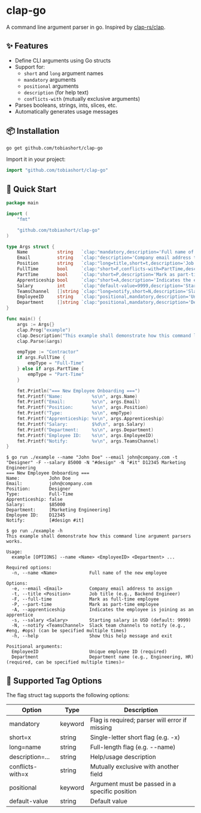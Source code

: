 # clap-go

A command line argument parser in go. Inspired by [clap-rs/clap](https://github.com/clap-rs/clap).

## ✨ Features

- Define CLI arguments using Go structs
- Support for:
  - `short` and `long` argument names
  - `mandatory` arguments
  - `positional` arguments
  - `description` (for help text)
  - `conflicts-with` (mutually exclusive arguments)
- Parses booleans, strings, ints, slices, etc.
- Automatically generates usage messages

## 📦 Installation

```bash
go get github.com/tobiashort/clap-go
```

Import it in your project:

```go
import "github.com/tobiashort/clap-go"
```

## 🚀 Quick Start

```go
package main

import (
	"fmt"

	"github.com/tobiashort/clap-go"
)

type Args struct {
	Name           string   `clap:"mandatory,description='Full name of the new employee'"`
	Email          string   `clap:"description='Company email address to assign'"`
	Position       string   `clap:"long=title,short=t,description='Job title (e.g., Backend Engineer)'"`
	FullTime       bool     `clap:"short=F,conflicts-with=PartTime,description='Mark as full-time employee'"`
	PartTime       bool     `clap:"short=P,description='Mark as part-time employee'"`
	Apprenticeship bool     `clap:"short=A,description='Indicates the employee is joining as an apprentice'"`
	Salary         int      `clap:"default-value=9999,description='Starting salary in USD'"`
	TeamsChannel   []string `clap:"long=notify,short=N,description='Slack team channels to notify (e.g., #eng, #ops)'"`
	EmployeeID     string   `clap:"positional,mandatory,description='Unique employee ID'"`
	Department     []string `clap:"positional,mandatory,description='Department name (e.g., Engineering, HR)'"`
}

func main() {
	args := Args{}
	clap.Prog("example")
	clap.Description("This example shall demonstrate how this command line argument parsers works.")
	clap.Parse(&args)

	empType := "Contractor"
	if args.FullTime {
		empType = "Full-Time"
	} else if args.PartTime {
		empType = "Part-Time"
	}

	fmt.Println("=== New Employee Onboarding ===")
	fmt.Printf("Name:           %s\n", args.Name)
	fmt.Printf("Email:          %s\n", args.Email)
	fmt.Printf("Position:       %s\n", args.Position)
	fmt.Printf("Type:           %s\n", empType)
	fmt.Printf("Apprenticeship: %v\n", args.Apprenticeship)
	fmt.Printf("Salary:         $%d\n", args.Salary)
	fmt.Printf("Department:     %s\n", args.Department)
	fmt.Printf("Employee ID:    %s\n", args.EmployeeID)
	fmt.Printf("Notify:         %v\n", args.TeamsChannel)
}
```

```shell
$ go run ./example --name "John Doe" --email john@company.com -t "Designer" -F --salary 85000 -N "#design" -N "#it" D12345 Marketing Engineering
=== New Employee Onboarding ===
Name:           John Doe
Email:          john@company.com
Position:       Designer
Type:           Full-Time
Apprenticeship: false
Salary:         $85000
Department:     [Marketing Engineering]
Employee ID:    D12345
Notify:         [#design #it]
```

```shell
$ go run ./example -h
This example shall demonstrate how this command line argument parsers works.

Usage:
  example [OPTIONS] --name <Name> <EmployeeID> <Department> ...

Required options:
  -n, --name <Name>            Full name of the new employee

Options:
  -e, --email <Email>          Company email address to assign
  -t, --title <Position>       Job title (e.g., Backend Engineer)
  -F, --full-time              Mark as full-time employee
  -P, --part-time              Mark as part-time employee
  -A, --apprenticeship         Indicates the employee is joining as an apprentice
  -s, --salary <Salary>        Starting salary in USD (default: 9999)
  -N, --notify <TeamsChannel>  Slack team channels to notify (e.g., #eng, #ops) (can be specified multiple times)
  -h, --help                   Show this help message and exit

Positional arguments:
  EmployeeID                   Unique employee ID (required)
  Department                   Department name (e.g., Engineering, HR) (required, can be specified multiple times)⏎
```

## 🧠 Supported Tag Options

The flag struct tag supports the following options:

|Option          |Type   |Description                                   |
|----------------|-------|----------------------------------------------|
|mandatory       |keyword|Flag is required; parser will error if missing|
|short=x         |string |Single-letter short flag (e.g. -x)            |
|long=name       |string |Full-length flag (e.g. --name)                |
|description=... |string |Help/usage description                        |
|conflicts-with=x|string |Mutually exclusive with another field         |
|positional      |keyword|Argument must be passed in a specific position|
|default-value   |string |Default value                                 |

